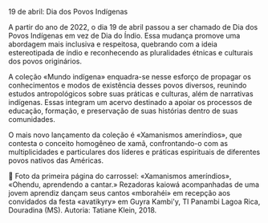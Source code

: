 19 de abril: Dia dos Povos Indígenas

A partir do ano de 2022, o dia 19 de abril passou a ser chamado de Dia dos Povos Indígenas em vez de Dia do Índio. Essa mudança promove uma abordagem mais inclusiva e respeitosa, quebrando com a ideia estereotipada de índio e reconhecendo as pluralidades étnicas e culturais dos povos originários.

A coleção «Mundo indígena» enquadra-se nesse esforço de propagar os conhecimentos e modos de existência desses povos diversos, reunindo estudos antropológicos sobre suas práticas e culturas, além de narrativas indígenas. Essas integram um acervo destinado a apoiar os processos de educação, formação, e preservação de suas histórias dentro de suas comunidades.

O mais novo lançamento da coleção é  «Xamanismos ameríndios», que contesta o conceito homogêneo de 
xamã, confrontando-o com as multiplicidades e particulares dos líderes e práticas espirituais de diferentes povos nativos das Américas.

📸  Foto da primeira página do carrossel: «Xamanismos ameríndios», «Ohendu, aprendendo a cantar.»
Rezadoras kaiowá acompanhadas de uma jovem aprendiz dançam seus cantos «mborahéi» em recepção aos convidados da festa «avatikyry» em Guyra Kambi'y, TI Panambi Lagoa Rica, Douradina (MS). Autoria: Tatiane Klein, 2018.
